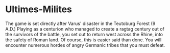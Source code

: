 # Ultimes-Milites
The game is set directly after Varus' disaster in the Teutoburg Forest (9 A.D.)
Playing as a centurion who managed to create a ragtag century out of the survivors of the battle, you set out to return west across the
Rhine, into the safety of Roman land.  Of course, this is easier said than done.  You will encounter numerous hordes of angry Germanic 
tribes that you must defeat.
